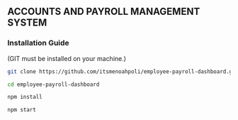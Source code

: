 ## ACCOUNTS AND PAYROLL MANAGEMENT SYSTEM

### Installation Guide

(GIT must be installed on your machine.)

```bash
git clone https://github.com/itsmenoahpoli/employee-payroll-dashboard.git

cd employee-payroll-dashboard

npm install

npm start
```
